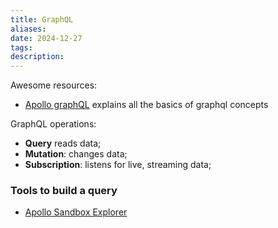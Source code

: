 ```yaml
---
title: GraphQL
aliases: 
date: 2024-12-27
tags: 
description:
---
```


Awesome resources:
- [Apollo graphQL](https://www.apollographql.com/tutorials/intro-strawberry/02-graphql-basics) explains all the basics of graphql concepts

GraphQL operations: 
- **Query** reads data; 
- **Mutation**: changes data;
- **Subscription**: listens for live, streaming data;

### Tools to build a query

- [Apollo Sandbox Explorer](https://studio.apollographql.com/sandbox/explorer?_gl=1%2A18qpk51%2A_gcl_au%2AMTk1MDE4ODEwLjE3MzUyNTIzMDA.) 
